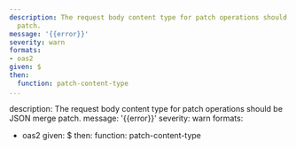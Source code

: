---
description: The request body content type for patch operations should be JSON merge
  patch.
message: '{{error}}'
severity: warn
formats:
- oas2
given: $
then:
  function: patch-content-type
...description: The request body content type for patch operations should be JSON merge
  patch.
message: '{{error}}'
severity: warn
formats:
- oas2
given: $
then:
  function: patch-content-type